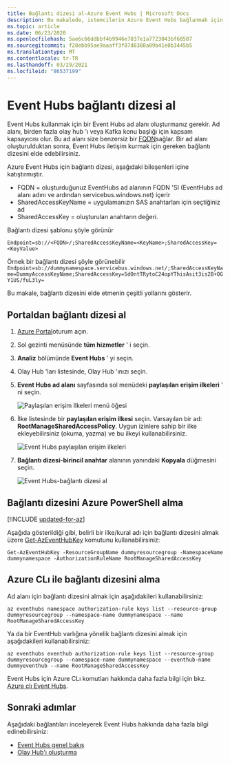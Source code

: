 ```yaml
---
title: Bağlantı dizesi al-Azure Event Hubs | Microsoft Docs
description: Bu makalede, istemcilerin Azure Event Hubs bağlanmak için kullanabileceği bir bağlantı dizesi alma yönergeleri sağlanır.
ms.topic: article
ms.date: 06/23/2020
ms.openlocfilehash: 5ae6c66ddbbf4b9946e7037e1a7723043bf60507
ms.sourcegitcommit: f28ebb95ae9aaaff3f87d8388a09b41e0b3445b5
ms.translationtype: MT
ms.contentlocale: tr-TR
ms.lasthandoff: 03/29/2021
ms.locfileid: "86537199"
---
```

# <a name="get-an-event-hubs-connection-string"></a>Event Hubs bağlantı dizesi al

Event Hubs kullanmak için bir Event Hubs ad alanı oluşturmanız gerekir. Ad alanı, birden fazla olay hub 'ı veya Kafka konu başlığı için kapsam kapsayıcısı olur. Bu ad alanı size benzersiz bir [FQDN](https://en.wikipedia.org/wiki/Fully_qualified_domain_name)sağlar. Bir ad alanı oluşturulduktan sonra, Event Hubs iletişim kurmak için gereken bağlantı dizesini elde edebilirsiniz.

Azure Event Hubs için bağlantı dizesi, aşağıdaki bileşenleri içine katıştırmıştır.

* FQDN = oluşturduğunuz EventHubs ad alanının FQDN 'SI (EventHubs ad alanı adını ve ardından servicebus.windows.net) içerir
* SharedAccessKeyName = uygulamanızın SAS anahtarları için seçtiğiniz ad
* SharedAccessKey = oluşturulan anahtarın değeri.

Bağlantı dizesi şablonu şöyle görünür
```
Endpoint=sb://<FQDN>/;SharedAccessKeyName=<KeyName>;SharedAccessKey=<KeyValue>
```

Örnek bir bağlantı dizesi şöyle görünebilir `Endpoint=sb://dummynamespace.servicebus.windows.net/;SharedAccessKeyName=DummyAccessKeyName;SharedAccessKey=5dOntTRytoC24opYThisAsit3is2B+OGY1US/fuL3ly=`

Bu makale, bağlantı dizesini elde etmenin çeşitli yollarını gösterir.

## <a name="get-connection-string-from-the-portal"></a>Portaldan bağlantı dizesi al
1. [Azure Portal](https://portal.azure.com)oturum açın. 
2. Sol gezinti menüsünde **tüm hizmetler** ' i seçin. 
3. **Analiz** bölümünde **Event Hubs** ' yi seçin. 
4. Olay Hub 'ları listesinde, Olay Hub 'ınızı seçin.
6. **Event Hubs ad alanı** sayfasında sol menüdeki **paylaşılan erişim ilkeleri** ' ni seçin.

    ![Paylaşılan erişim Ilkeleri menü öğesi](./media/event-hubs-get-connection-string/event-hubs-get-connection-string1.png)
7. İlke listesinde bir **paylaşılan erişim ilkesi** seçin. Varsayılan bir ad: **RootManageSharedAccessPolicy**. Uygun izinlere sahip bir ilke ekleyebilirsiniz (okuma, yazma) ve bu ilkeyi kullanabilirsiniz. 

    ![Event Hubs paylaşılan erişim ilkeleri](./media/event-hubs-get-connection-string/event-hubs-get-connection-string2.png)
8. **Bağlantı dizesi-birincil anahtar** alanının yanındaki **Kopyala** düğmesini seçin. 

    ![Event Hubs-bağlantı dizesi al](./media/event-hubs-get-connection-string/event-hubs-get-connection-string3.png)

## <a name="getting-the-connection-string-with-azure-powershell"></a>Bağlantı dizesini Azure PowerShell alma

[!INCLUDE [updated-for-az](../../includes/updated-for-az.md)]

Aşağıda gösterildiği gibi, belirli bir ilke/kural adı için bağlantı dizesini almak üzere [Get-AzEventHubKey](/powershell/module/az.eventhub/get-azeventhubkey) komutunu kullanabilirsiniz:

```azurepowershell-interactive
Get-AzEventHubKey -ResourceGroupName dummyresourcegroup -NamespaceName dummynamespace -AuthorizationRuleName RootManageSharedAccessKey
```

## <a name="getting-the-connection-string-with-azure-cli"></a>Azure CLı ile bağlantı dizesini alma
Ad alanı için bağlantı dizesini almak için aşağıdakileri kullanabilirsiniz:

```azurecli-interactive
az eventhubs namespace authorization-rule keys list --resource-group dummyresourcegroup --namespace-name dummynamespace --name RootManageSharedAccessKey
```

Ya da bir EventHub varlığına yönelik bağlantı dizesini almak için aşağıdakileri kullanabilirsiniz:

```azurecli-interactive
az eventhubs eventhub authorization-rule keys list --resource-group dummyresourcegroup --namespace-name dummynamespace --eventhub-name dummyeventhub --name RootManageSharedAccessKey
```

Event Hubs için Azure CLı komutları hakkında daha fazla bilgi için bkz. [Azure clı Event Hubs](/cli/azure/eventhubs).

## <a name="next-steps"></a>Sonraki adımlar

Aşağıdaki bağlantıları inceleyerek Event Hubs hakkında daha fazla bilgi edinebilirsiniz:

* [Event Hubs genel bakış](./event-hubs-about.md)
* [Olay Hub'ı oluşturma](event-hubs-create.md)

